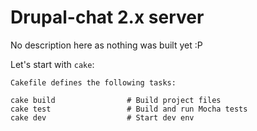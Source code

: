 # Drupal-chat 2.x server

No description here as nothing was built yet :P 

Let's start with ```cake```:

```
Cakefile defines the following tasks:

cake build                # Build project files
cake test                 # Build and run Mocha tests
cake dev                  # Start dev env
```

